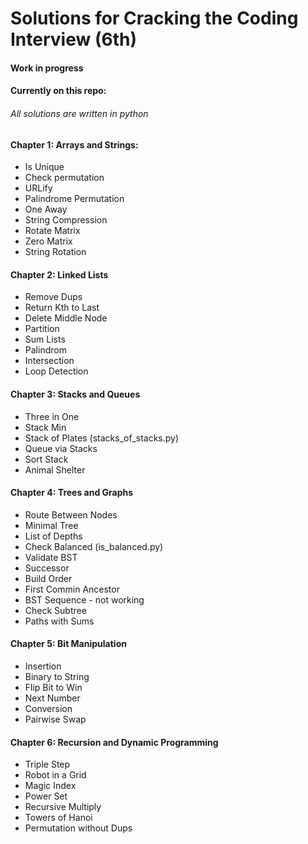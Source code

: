 # Solutions for Cracking the Coding Interview (6th)
#### Work in progress
#### Currently on this repo:
###### All solutions are written in python

#### Chapter 1: Arrays and Strings:
- Is Unique
- Check permutation
- URLify
- Palindrome Permutation
- One Away
- String Compression
- Rotate Matrix
- Zero Matrix
- String Rotation

#### Chapter 2: Linked Lists
- Remove Dups
- Return Kth to Last
- Delete Middle Node
- Partition
- Sum Lists
- Palindrom
- Intersection
- Loop Detection

#### Chapter 3: Stacks and Queues
- Three in One
- Stack Min
- Stack of Plates (stacks_of_stacks.py)
- Queue via Stacks
- Sort Stack
- Animal Shelter

#### Chapter 4: Trees and Graphs
- Route Between Nodes
- Minimal Tree
- List of Depths
- Check Balanced (is_balanced.py)
- Validate BST
- Successor
- Build Order
- First Commin Ancestor
- BST Sequence - not working
- Check Subtree
- Paths with Sums

#### Chapter 5: Bit Manipulation
- Insertion
- Binary to String
- Flip Bit to Win
- Next Number
- Conversion
- Pairwise Swap

#### Chapter 6: Recursion and Dynamic Programming
- Triple Step
- Robot in a Grid
- Magic Index
- Power Set
- Recursive Multiply
- Towers of Hanoi
- Permutation without Dups

